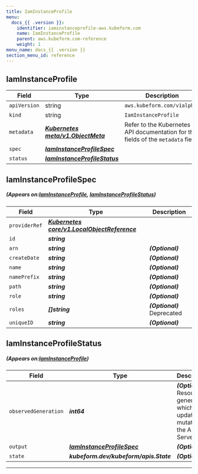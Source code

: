 ```yaml
---
title: IamInstanceProfile
menu:
  docs_{{ .version }}:
    identifier: iaminstanceprofile-aws.kubeform.com
    name: IamInstanceProfile
    parent: aws.kubeform.com-reference
    weight: 1
menu_name: docs_{{ .version }}
section_menu_id: reference
---
```


## IamInstanceProfile
| Field | Type | Description |
| ------ | ----- | ----------- |
| `apiVersion` | string | `aws.kubeform.com/v1alpha1` |
|    `kind` | string | `IamInstanceProfile` |
| `metadata` | ***[Kubernetes meta/v1.ObjectMeta](https://kubernetes.io/docs/reference/generated/kubernetes-api/v1.13/#objectmeta-v1-meta)***|Refer to the Kubernetes API documentation for the fields of the `metadata` field.|
| `spec` | ***[IamInstanceProfileSpec](#IamInstanceProfileSpec)***||
| `status` | ***[IamInstanceProfileStatus](#IamInstanceProfileStatus)***||
## IamInstanceProfileSpec
##### (Appears on:[IamInstanceProfile](#IamInstanceProfile), [IamInstanceProfileStatus](#IamInstanceProfileStatus))
| Field | Type | Description |
| ------ | ----- | ----------- |
| `providerRef` | ***[Kubernetes core/v1.LocalObjectReference](https://kubernetes.io/docs/reference/generated/kubernetes-api/v1.13/#localobjectreference-v1-core)***||
| `id` | ***string***||
| `arn` | ***string***| ***(Optional)*** |
| `createDate` | ***string***| ***(Optional)*** |
| `name` | ***string***| ***(Optional)*** |
| `namePrefix` | ***string***| ***(Optional)*** |
| `path` | ***string***| ***(Optional)*** |
| `role` | ***string***| ***(Optional)*** |
| `roles` | ***[]string***| ***(Optional)*** Deprecated|
| `uniqueID` | ***string***| ***(Optional)*** |
## IamInstanceProfileStatus
##### (Appears on:[IamInstanceProfile](#IamInstanceProfile))
| Field | Type | Description |
| ------ | ----- | ----------- |
| `observedGeneration` | ***int64***| ***(Optional)*** Resource generation, which is updated on mutation by the API Server.|
| `output` | ***[IamInstanceProfileSpec](#IamInstanceProfileSpec)***| ***(Optional)*** |
| `state` | ***kubeform.dev/kubeform/apis.State***| ***(Optional)*** |
---
